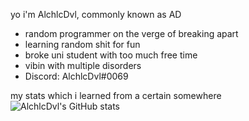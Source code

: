 yo i'm AlchlcDvl, commonly known as AD
- random programmer on the verge of breaking apart
- learning random shit for fun
- broke uni student with too much free time
- vibin with multiple disorders
- Discord: AlchlcDvl#0069

my stats which i learned from a certain somewhere\
![AlchlcDvl's GitHub stats](https://github-readme-stats.vercel.app/api?username=AlchlcDvl&show_icons=true&theme=dark)
